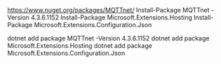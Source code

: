 https://www.nuget.org/packages/MQTTnet/
Install-Package MQTTnet -Version 4.3.6.1152
Install-Package Microsoft.Extensions.Hosting
Install-Package Microsoft.Extensions.Configuration.Json

dotnet add package MQTTnet -Version 4.3.6.1152
dotnet add package Microsoft.Extensions.Hosting
dotnet add package Microsoft.Extensions.Configuration.Json